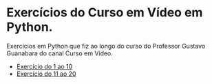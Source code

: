 # Exercícios do Curso em Vídeo em Python.

Exercícios em Python que fiz ao longo do curso do Professor Gustavo Guanabara do canal Curso em Vídeo.

- [Exercício do 1 ao 10](./doc/1_ao_10.md)
- [Exercício do 11 ao 20](./doc/11_ao_20.md)